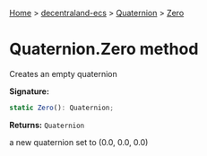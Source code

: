 [Home](./index) &gt; [decentraland-ecs](./decentraland-ecs.md) &gt; [Quaternion](./decentraland-ecs.quaternion.md) &gt; [Zero](./decentraland-ecs.quaternion.zero.md)

# Quaternion.Zero method

Creates an empty quaternion

**Signature:**
```javascript
static Zero(): Quaternion;
```
**Returns:** `Quaternion`

a new quaternion set to (0.0, 0.0, 0.0)
